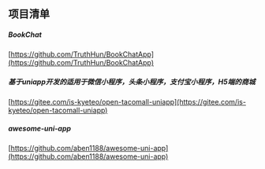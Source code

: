 ##  项目清单  

#####   BookChat  
[https://github.com/TruthHun/BookChatApp](https://github.com/TruthHun/BookChatApp)  


#####  基于uniapp开发的适用于微信小程序，头条小程序，支付宝小程序，H5端的商城  
[https://gitee.com/is-kyeteo/open-tacomall-uniapp](https://gitee.com/is-kyeteo/open-tacomall-uniapp)  

#####  awesome-uni-app
[https://github.com/aben1188/awesome-uni-app](https://github.com/aben1188/awesome-uni-app)

